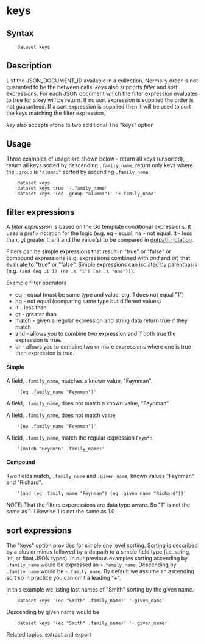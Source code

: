 
# keys

## Syntax

```
    dataset keys
```

## Description

List the JSON_DOCUMENT_ID available in a collection. Normally order is not guaranted to
be the between calls. _keys_ also supports *filter* and *sort* expressions. For each
JSON document which the filter expression evaluates to true for a key will be return.
If no sort expression is supplied the order is not guaranteed.  If a sort expression 
is supplied then it will be used to sort the keys matching the filter expression.

_key_ also accepts atone to two additional The "keys" option

## Usage

Three examples of usage are shown below - return all keys (unsorted), return all
keys sorted by descending `.family_name`, return only keys where the `.group` is
`"alumni"` sorted by ascending `.family_name`.

```shell
    dataset keys
    dataset keys true '-.family_name'
    dataset keys '(eq .group "alumni")' '+.family_name'
```

## filter expressions

A *filter expression* is based on the Go template conditional expressions. It uses 
a prefix notation for the logic (e.g. eq - equal, ne - not equal, lt - less than, gt 
greater than) and the value(s) to be compared in [dotpath notation](dotpath.html).

Filters can be simple expressions that result in "true" or "false" or compound
expressions (e.g. expressions combined with _and_ and _or_) 
that evaluate to "true" or "false".  Simple expressions can isolated by 
parenthasis (e.g. `(and (eq .i 1) (ne .s "1") (ne .s "one"))`).

Example filter operators

+ eq - equal (must be same type and value, e.g. 1 does not equal "1")
+ nq - not equal (comparing same type but different values)
+ lt - less than
+ gt - greater than
+ match - given a regular expression and string data return true if they match
+ and - allows you to combine two expression and if both true the expression is true.
+ or - allows you to combine two or more expressions where one is true then expression is true.

#### Simple

A field, `.family_name`, matches a known value, "Feynman".

```
	'(eq .family_name "Feynman")'
```

A field, `.family_name`, does not match a known value, "Feynman".

A field, `.family_name`, does not match value

```
	'(ne .family_name "Feynman")'
```

A field, `.family_name`, match the regular expression `Feym*n`.

```
	'(match "Feynm*n" .family_name)'
```


#### Compound

Two fields match, `.family_name` and `.given_name`, known values "Feynman" and "Richard".

```
	'(and (eq .family_name "Feynman") (eq .given_name "Richard"))'
```

NOTE: That the filters experessions are data type aware. So "1" is not the same
as 1. Likewise 1 is not the same as 1.0.

## sort expressions

The "keys" option provides for simple one level sorting.  Sorting is described
by a plus or minus followed by a dotpath to a simple field type (i.e. string, int, or 
float JSON types). In our previous examples sorting ascending by `.family_name` would
be expressed as `+.family_name`. Descending by `.family_name` would be `-.family_name`.
By default we assume an ascending sort so in practice you can omit a leading "+".

In this example we listing last names of "Smith" sorting by the given name.

```
    dataset keys '(eq "Smith" .family_name)' '.given_name'
```

Descending by given name would be 


```
    dataset keys '(eq "Smith" .family_name)' '-.given_name'
```


Related topics: extract and export


